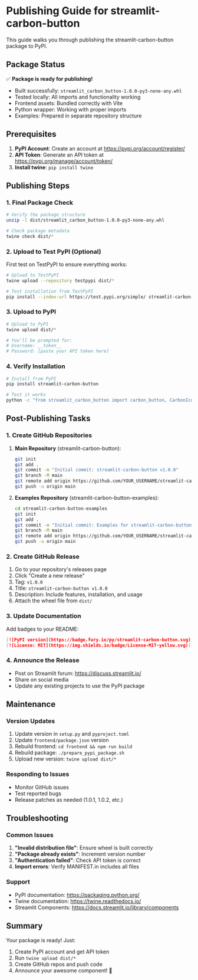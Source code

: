 # Publishing Guide for streamlit-carbon-button

This guide walks you through publishing the streamlit-carbon-button package to PyPI.

## Package Status

✅ **Package is ready for publishing!**

- Built successfully: `streamlit_carbon_button-1.0.0-py3-none-any.whl`
- Tested locally: All imports and functionality working
- Frontend assets: Bundled correctly with Vite
- Python wrapper: Working with proper imports
- Examples: Prepared in separate repository structure

## Prerequisites

1. **PyPI Account**: Create an account at https://pypi.org/account/register/
2. **API Token**: Generate an API token at https://pypi.org/manage/account/token/
3. **Install twine**: `pip install twine`

## Publishing Steps

### 1. Final Package Check

```bash
# Verify the package structure
unzip -l dist/streamlit_carbon_button-1.0.0-py3-none-any.whl

# Check package metadata
twine check dist/*
```

### 2. Upload to Test PyPI (Optional)

First test on TestPyPI to ensure everything works:

```bash
# Upload to TestPyPI
twine upload --repository testpypi dist/*

# Test installation from TestPyPI
pip install --index-url https://test.pypi.org/simple/ streamlit-carbon-button
```

### 3. Upload to PyPI

```bash
# Upload to PyPI
twine upload dist/*

# You'll be prompted for:
# Username: __token__
# Password: [paste your API token here]
```

### 4. Verify Installation

```bash
# Install from PyPI
pip install streamlit-carbon-button

# Test it works
python -c "from streamlit_carbon_button import carbon_button, CarbonIcons; print('Success!')"
```

## Post-Publishing Tasks

### 1. Create GitHub Repositories

1. **Main Repository** (streamlit-carbon-button):
   ```bash
   git init
   git add .
   git commit -m "Initial commit: streamlit-carbon-button v1.0.0"
   git branch -M main
   git remote add origin https://github.com/YOUR_USERNAME/streamlit-carbon-button.git
   git push -u origin main
   ```

2. **Examples Repository** (streamlit-carbon-button-examples):
   ```bash
   cd streamlit-carbon-button-examples
   git init
   git add .
   git commit -m "Initial commit: Examples for streamlit-carbon-button"
   git branch -M main
   git remote add origin https://github.com/YOUR_USERNAME/streamlit-carbon-button-examples.git
   git push -u origin main
   ```

### 2. Create GitHub Release

1. Go to your repository's releases page
2. Click "Create a new release"
3. Tag: `v1.0.0`
4. Title: `streamlit-carbon-button v1.0.0`
5. Description: Include features, installation, and usage
6. Attach the wheel file from `dist/`

### 3. Update Documentation

Add badges to your README:

```markdown
[![PyPI version](https://badge.fury.io/py/streamlit-carbon-button.svg)](https://badge.fury.io/py/streamlit-carbon-button)
[![License: MIT](https://img.shields.io/badge/License-MIT-yellow.svg)](https://opensource.org/licenses/MIT)
```

### 4. Announce the Release

- Post on Streamlit forum: https://discuss.streamlit.io/
- Share on social media
- Update any existing projects to use the PyPI package

## Maintenance

### Version Updates

1. Update version in `setup.py` and `pyproject.toml`
2. Update `frontend/package.json` version
3. Rebuild frontend: `cd frontend && npm run build`
4. Rebuild package: `./prepare_pypi_package.sh`
5. Upload new version: `twine upload dist/*`

### Responding to Issues

- Monitor GitHub issues
- Test reported bugs
- Release patches as needed (1.0.1, 1.0.2, etc.)

## Troubleshooting

### Common Issues

1. **"Invalid distribution file"**: Ensure wheel is built correctly
2. **"Package already exists"**: Increment version number
3. **"Authentication failed"**: Check API token is correct
4. **Import errors**: Verify MANIFEST.in includes all files

### Support

- PyPI documentation: https://packaging.python.org/
- Twine documentation: https://twine.readthedocs.io/
- Streamlit Components: https://docs.streamlit.io/library/components

## Summary

Your package is ready! Just:
1. Create PyPI account and get API token
2. Run `twine upload dist/*`
3. Create GitHub repos and push code
4. Announce your awesome component! 🎉